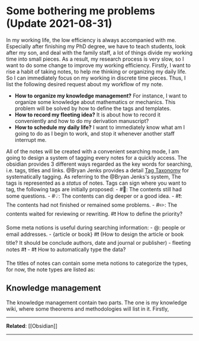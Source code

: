 # Some bothering me problems (Update 2021-08-31)
In my working life, the low efficiency is always accompanied with me. Especially after finishing my PhD degree, we have to teach students, look after my son, and deal with the family staff, a lot of things divide my working time into small pieces. As a result, my research process is very slow, so I want to do some change to improve my working efficiency.
Firstly, I want to rise a habit of taking notes, to help me thinking or organizing my daily life. So I can immediately focus on my working in discrete time pieces. Thus, I list the following desired request about my workflow of my note.
- **How to organize my knowledge management?** For instance, I want to organize some knowledge about mathematics or mechanics. This problem will be solved by how to define the tags and templates.
- **How to record my fleeting idea?** It is about how to record it conveniently and how to do my derivation manuscript?
- **How to schedule my daily life?** I want to immediately know what am I going to do as I begin to work, and stop it whenever another staff interrupt me.

All of the notes will be created with a convenient searching mode, I am going to design a system of tagging every notes for a quickly access. The obsidian provides 3 different ways regarded as the key words for searching, i.e. tags, titles and links.  @Bryan Jenks provides a detail [Tag Taxonomy](https://publish.obsidian.md/bryan-jenks/Tag+Taxonomy) for systematically tagging.
As referring to the @Bryan Jenks's system, The tags is represented as a *status* of notes. Tags can sign where you want to tag, the following tags are initially proposed:
	- #💭: The contents still had some questions.
	- #💡: The contents can dig deeper or a good idea.
	- #❗️: The contents had not finished or remained some problems.
	- #✏️: The contents waited for reviewing or rewriting.
#❗️ How to define the priority?
	
Some meta notions is useful during searching information:
	- @: people or email addresses.
	- {article or book} #❗️ (How to design the article or book title? It should be conclude authors, date and journal or publisher) 
	- fleeting notes #❗️ 
	- 
#❗️ How to automatically type the data?
	
The titles of notes can contain some meta notions to categorize the types, for now, the note types are listed as:
## Knowledge management 
The knowledge management contain two parts. The one is my knowledge wiki, where some theorems and methodologies will list in it. Firstly, 

---
**Related**:
[[Obsidian]]

---